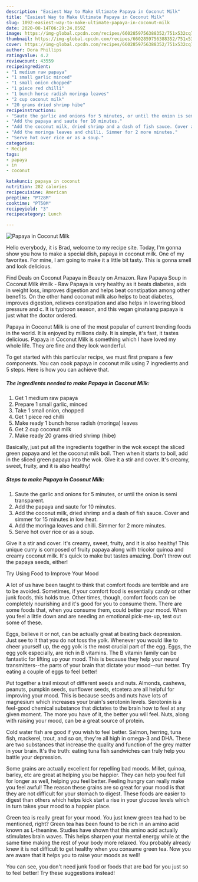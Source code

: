 ```yaml
---
description: "Easiest Way to Make Ultimate Papaya in Coconut Milk"
title: "Easiest Way to Make Ultimate Papaya in Coconut Milk"
slug: 1092-easiest-way-to-make-ultimate-papaya-in-coconut-milk
date: 2020-08-14T06:29:24.059Z
image: https://img-global.cpcdn.com/recipes/6602859756388352/751x532cq70/papaya-in-coconut-milk-recipe-main-photo.jpg
thumbnail: https://img-global.cpcdn.com/recipes/6602859756388352/751x532cq70/papaya-in-coconut-milk-recipe-main-photo.jpg
cover: https://img-global.cpcdn.com/recipes/6602859756388352/751x532cq70/papaya-in-coconut-milk-recipe-main-photo.jpg
author: Dora Phillips
ratingvalue: 4.2
reviewcount: 43559
recipeingredient:
- "1 medium raw papaya"
- "1 small garlic minced"
- "1 small onion chopped"
- "1 piece red chilli"
- "1 bunch horse radish moringa leaves"
- "2 cup coconut milk"
- "20 grams dried shrimp hibe"
recipeinstructions:
- "Saute the garlic and onions for 5 minutes, or until the onion is semi transparent."
- "Add the papaya and saute for 10 minutes."
- "Add the coconut milk, dried shrimp and a dash of fish sauce. Cover and simmer for 15 minutes in low heat."
- "Add the moringa leaves and chilli. Simmer for 2 more minutes."
- "Serve hot over rice or as a soup."
categories:
- Recipe
tags:
- papaya
- in
- coconut

katakunci: papaya in coconut 
nutrition: 282 calories
recipecuisine: American
preptime: "PT28M"
cooktime: "PT50M"
recipeyield: "3"
recipecategory: Lunch

---
```



![Papaya in Coconut Milk](https://img-global.cpcdn.com/recipes/6602859756388352/751x532cq70/papaya-in-coconut-milk-recipe-main-photo.jpg)

Hello everybody, it is Brad, welcome to my recipe site. Today, I'm gonna show you how to make a special dish, papaya in coconut milk. One of my favorites. For mine, I am going to make it a little bit tasty. This is gonna smell and look delicious.

Find Deals on Coconut Papaya in Beauty on Amazon. Raw Papaya Soup in Coconut Milk #milk - Raw Papaya is very healthy as it beats diabetes, aids in weight loss, improves digestion and helps beat constipation among other benefits. On the other hand coconut milk also helps to beat diabetes, improves digestion, relieves constipation and also helps in lowering blood pressure and c. It is typhoon season, and this vegan ginataang papaya is just what the doctor ordered.

Papaya in Coconut Milk is one of the most popular of current trending foods in the world. It is enjoyed by millions daily. It is simple, it's fast, it tastes delicious. Papaya in Coconut Milk is something which I have loved my whole life. They are fine and they look wonderful.


To get started with this particular recipe, we must first prepare a few components. You can cook papaya in coconut milk using 7 ingredients and 5 steps. Here is how you can achieve that.

<!--inarticleads1-->

##### The ingredients needed to make Papaya in Coconut Milk:

1. Get 1 medium raw papaya
1. Prepare 1 small garlic, minced
1. Take 1 small onion, chopped
1. Get 1 piece red chilli
1. Make ready 1 bunch horse radish (moringa) leaves
1. Get 2 cup coconut milk
1. Make ready 20 grams dried shrimp (hibe)


Basically, just put all the ingredients together in the wok except the sliced green papaya and let the coconut milk boil. Then when it starts to boil, add in the sliced green papaya into the wok. Give it a stir and cover. It&#39;s creamy, sweet, fruity, and it is also healthy! 

<!--inarticleads2-->

##### Steps to make Papaya in Coconut Milk:

1. Saute the garlic and onions for 5 minutes, or until the onion is semi transparent.
1. Add the papaya and saute for 10 minutes.
1. Add the coconut milk, dried shrimp and a dash of fish sauce. Cover and simmer for 15 minutes in low heat.
1. Add the moringa leaves and chilli. Simmer for 2 more minutes.
1. Serve hot over rice or as a soup.


Give it a stir and cover. It&#39;s creamy, sweet, fruity, and it is also healthy! This unique curry is composed of fruity papaya along with tricolor quinoa and creamy coconut milk. It&#39;s quick to make but tastes amazing. Don&#39;t throw out the papaya seeds, either! 

Try Using Food to Improve Your Mood


A lot of us have been taught to think that comfort foods are terrible and are to be avoided. Sometimes, if your comfort food is essentially candy or other junk foods, this holds true. Other times, though, comfort foods can be completely nourishing and it's good for you to consume them. There are some foods that, when you consume them, could better your mood. When you feel a little down and are needing an emotional pick-me-up, test out some of these.

Eggs, believe it or not, can be actually great at beating back depression. Just see to it that you do not toss the yolk. Whenever you would like to cheer yourself up, the egg yolk is the most crucial part of the egg. Eggs, the egg yolk especially, are rich in B vitamins. The B vitamin family can be fantastic for lifting up your mood. This is because they help your neural transmitters--the parts of your brain that dictate your mood--run better. Try eating a couple of eggs to feel better!

Put together a trail mixout of different seeds and nuts. Almonds, cashews, peanuts, pumpkin seeds, sunflower seeds, etcetera are all helpful for improving your mood. This is because seeds and nuts have lots of magnesium which increases your brain's serotonin levels. Serotonin is a feel-good chemical substance that dictates to the brain how to feel at any given moment. The more you have of it, the better you will feel. Nuts, along with raising your mood, can be a great source of protein.

Cold water fish are good if you wish to feel better. Salmon, herring, tuna fish, mackerel, trout, and so on, they're all high in omega-3 and DHA. These are two substances that increase the quality and function of the grey matter in your brain. It's the truth: eating tuna fish sandwiches can truly help you battle your depression. 

Some grains are actually excellent for repelling bad moods. Millet, quinoa, barley, etc are great at helping you be happier. They can help you feel full for longer as well, helping you feel better. Feeling hungry can really make you feel awful! The reason these grains are so great for your mood is that they are not difficult for your stomach to digest. These foods are easier to digest than others which helps kick start a rise in your glucose levels which in turn takes your mood to a happier place.

Green tea is really great for your mood. You just knew green tea had to be mentioned, right? Green tea has been found to be rich in an amino acid known as L-theanine. Studies have shown that this amino acid actually stimulates brain waves. This helps sharpen your mental energy while at the same time making the rest of your body more relaxed. You probably already knew it is not difficult to get healthy when you consume green tea. Now you are aware that it helps you to raise your moods as well!

You can see, you don't need junk food or foods that are bad for you just so to feel better! Try  these suggestions  instead!

